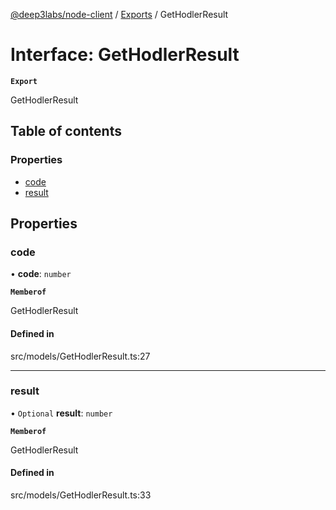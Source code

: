 [@deep3labs/node-client](../README.md) / [Exports](../modules.md) / GetHodlerResult

# Interface: GetHodlerResult

**`Export`**

GetHodlerResult

## Table of contents

### Properties

- [code](GetHodlerResult.md#code)
- [result](GetHodlerResult.md#result)

## Properties

### code

• **code**: `number`

**`Memberof`**

GetHodlerResult

#### Defined in

src/models/GetHodlerResult.ts:27

___

### result

• `Optional` **result**: `number`

**`Memberof`**

GetHodlerResult

#### Defined in

src/models/GetHodlerResult.ts:33
